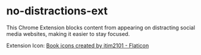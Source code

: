 # no-distractions-ext
This Chrome Extension blocks content from appearing on distracting social media websites, making it easier to stay focused.

Extension Icon:
[Book icons created by itim2101 - Flaticon](https://www.flaticon.com/free-icons/book)
